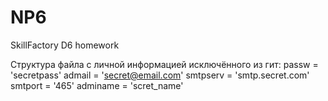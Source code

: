# NP6
SkillFactory D6 homework

Структура файла с личной информацией исключённого из гит:
passw = 'secretpass'
admail = 'secret@email.com'
smtpserv = 'smtp.secret.com'
smtport = '465'
adminame = 'scret_name'
